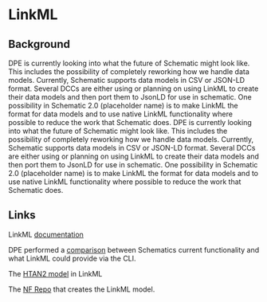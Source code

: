 # LinkML

## Background

DPE is currently looking into what the future of Schematic might look like. This includes the possibility of completely reworking how we handle data models. Currently, Schematic supports data models in CSV or JSON-LD format. Several DCCs are either using or planning on using LinkML to create their data models and then port them to JsonLD for use in schematic. One possibility in Schematic 2.0 (placeholder name) is to make LinkML the format for data models and to use native LinkML functionality where possible to reduce the work that Schematic does. DPE is currently looking into what the future of Schematic might look like. This includes the possibility of completely reworking how we handle data models. Currently, Schematic supports data models in CSV or JSON-LD format. Several DCCs are either using or planning on using LinkML to create their data models and then port them to JsonLD for use in schematic. One possibility in Schematic 2.0 (placeholder name) is to make LinkML the format for data models and to use native LinkML functionality where possible to reduce the work that Schematic does.

## Links

LinkML [documentation](https://linkml.io/linkml/)

DPE performed a [comparison](https://sagebionetworks.jira.com/wiki/spaces/DPE/pages/3856367618/SCHEMATIC-225+Exploration+of+LinkML+features+compared+to+Schematic+JSONLD) between Schematics current functionality and what LinkML could provide via the CLI.

The [HTAN2 model](https://github.com/ncihtan/htan-linkml/blob/get-gen-excel-working/HTAN2Model.yaml) in LinkML

The [NF Repo](https://github.com/nf-osi/nf-metadata-dictionary/) that creates the LinkML model.